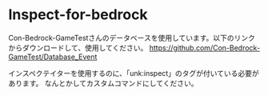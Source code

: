 # Inspect-for-bedrock

Con-Bedrock-GameTestさんのデータベースを使用しています。以下のリンクからダウンロードして、使用してください。
https://github.com/Con-Bedrock-GameTest/Database_Event

インスペクテイターを使用するのに、「unk:inspect」のタグが付いている必要があります。
なんとかしてカスタムコマンドにしてください。
